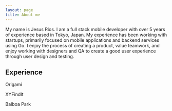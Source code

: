 ```yaml
---
layout: page
title: About me
---
```


My name is Jesus Rios. I am a full stack mobile developer with over 5 years of experience based in Tokyo, Japan. My experience has been working with startups, primarily focused on mobile applications and backend services using Go. I enjoy the process of creating a product, value teamwork, and enjoy working with designers and QA to create a good user experience through user design and testing.

## Experience

Origami 

XYFindIt

Balboa Park 
